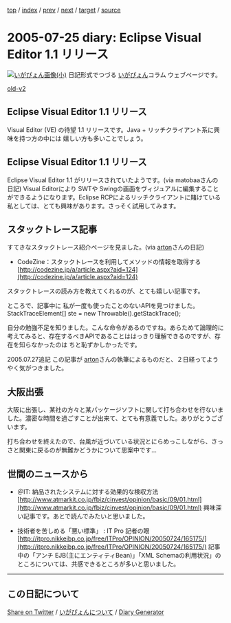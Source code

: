 [top](https://igapyon.github.io/diary/) 
 / [index](https://igapyon.github.io/diary/2005/index.html) 
 / [prev](https://igapyon.github.io/diary/2005/ig050722.html) 
 / [next](https://igapyon.github.io/diary/2005/ig050726.html) 
 / [target](https://igapyon.github.io/diary/2005/ig050725.html) 
 / [source](https://github.com/igapyon/diary/blob/gh-pages/2005/ig050725.html.src.md) 

2005-07-25 diary: Eclipse Visual Editor 1.1 リリース
=====================================================================================================
[![いがぴょん画像(小)](https://igapyon.github.io/diary/images/iga200306s.jpg "いがぴょん")](https://igapyon.github.io/diary/memo/memoigapyon.html) 日記形式でつづる [いがぴょん](https://igapyon.github.io/diary/memo/memoigapyon.html)コラム ウェブページです。

[old-v2](ig050725-orig.html)

## Eclipse Visual Editor 1.1 リリース

Visual Editor (VE) の待望 1.1 リリースです。Java + リッチクライアント系に興味を持つ方の中には 嬉しい方も多いことでしょう。


## Eclipse Visual Editor 1.1 リリース

Eclipse Visual Editor 1.1 がリリースされていたようです。(via matobaaさんの日記)
Visual Editorにより SWTや Swingの画面をヴィジュアルに編集することができるようになります。Eclipse RCPによるリッチクライアントに賭けている私としては、とても興味があります。さっそく試用してみます。

## スタックトレース記事

すてきなスタックトレース紹介ページを見ました。(via [arton](http://arton.no-ip.info/diary/)さんの日記)

* CodeZine：スタックトレースを利用してメソッドの情報を取得する
  [http://codezine.jp/a/article.aspx?aid=124](http://codezine.jp/a/article.aspx?aid=124)

スタックトレースの読み方を教えてくれるのが、とても嬉しい記事です。

ところで、記事中に 私が一度も使ったことのないAPIを見つけました。
        StackTraceElement[] ste = new Throwable().getStackTrace();

自分の勉強不足を知りました。こんな命令があるのですね。あらためて論理的に考えてみると、存在するべきAPIであることははっきり理解できるのですが、存在を知らなかったのは ちと恥ずかしかったです。

2005.07.27追記 この記事が [arton](http://arton.no-ip.info/diary/)さんの執筆によるものだと、２日経ってようやく気がつきました。

## 大阪出張

大阪に出張し、某社の方々と某パッケージソフトに関して打ち合わせを行ないました。濃密な時間を過ごすことが出来て、とても有意義でした。ありがとうございます。

打ち合わせを終えたので、台風が近づいている状況とにらめっこしながら、さっさと関東に戻るのが無難かどうかについて思案中です…

## 世間のニュースから

* ＠IT: 納品されたシステムに対する効果的な検収方法
  [http://www.atmarkit.co.jp/fbiz/cinvest/opinion/basic/09/01.html](http://www.atmarkit.co.jp/fbiz/cinvest/opinion/basic/09/01.html)
  興味深い記事です。あとで読んでみたいと思いました。
  
* 技術者を苦しめる「悪い標準」 : IT Pro 記者の眼
  [http://itpro.nikkeibp.co.jp/free/ITPro/OPINION/20050724/165175/](http://itpro.nikkeibp.co.jp/free/ITPro/OPINION/20050724/165175/)
  記事中の「アンチ EJB(主にエンティティBean)」「XML Schemaの利用状況」のところについては、共感できるところが多いと思いました。

----------------------------------------------------------------------------------------------------

## この日記について

[Share on Twitter](https://twitter.com/intent/tweet?hashtags=igapyon%2Cdiary%2C%E3%81%84%E3%81%8C%E3%81%B4%E3%82%87%E3%82%93&text=Eclipse+Visual+Editor+1.1+%E3%83%AA%E3%83%AA%E3%83%BC%E3%82%B9&url=https%3A%2F%2Figapyon.github.io%2Fdiary%2F2005%2Fig050725.html) / [いがぴょんについて](https://igapyon.github.io/diary/memo/memoigapyon.html) / [Diary Generator](https://github.com/igapyon/igapyonv3)
